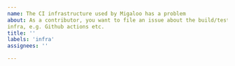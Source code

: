 ```yaml
---
name: The CI infrastructure used by Migaloo has a problem
about: As a contributor, you want to file an issue about the build/test
infra, e.g. Github actions etc.
title: ''
labels: 'infra'
assignees: ''

---
```


<!-- Thank you for using White Whale Migaloo!

     If you are looking for support, please check out our documentation
     or consider asking a question on Discord's smart contract channel:
      * https://whitewhale.money/
      * https://white-whale-defi-platform.github.io/docs/
      * https://discordapp.com/channels/908044702794801233/987301947440767006

     If you have found a bug or if our documentation doesn't have an answer
     to what you're looking for, then fill out the template below.
-->
